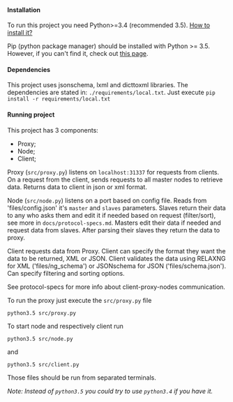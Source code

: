#### Installation
To run this project you need Python>=3.4 (recommended 3.5).
[How to install it?](https://www.python.org/downloads/)

Pip (python package manager) should be installed with Python >= 3.5. However,
if you can't find it, check out [this page](https://pip.pypa.io/en/stable/installing/).

#### Dependencies

This project uses jsonschema, lxml and dicttoxml libraries.
The dependencies are stated in: `./requirements/local.txt`.
Just execute
`pip install -r requirements/local.txt`

#### Running project

This project has 3 components:
- Proxy;
- Node;
- Client;

Proxy (`src/proxy.py`) listens on `localhost:31337` for requests from clients. On a request from the client, sends
requests to all master nodes to retrieve data. Returns data to client in json or xml format.

Node (`src/node.py`) listens on a port based on config file. 
Reads from 'files/config.json' it's `master` and `slaves` parameters.
Slaves return their data to any who asks them and edit it if needed based on request (filter/sort), see more in
`docs/protocol-specs.md`.
Masters edit their data if needed and request data from slaves. After parsing their slaves they return the data
to proxy.

Client requests data from Proxy. Client can specify the format they want the data to be returned, XML or JSON. Client
validates the data using RELAXNG for XML ('files/ng_schema') or JSONschema for JSON ('files/schema.json'). Can specify
filtering and sorting options.

See protocol-specs for more info about client-proxy-nodes communication.

To run the proxy just execute the `src/proxy.py` file

`python3.5 src/proxy.py`

To start node and respectively client run

`python3.5 src/node.py`

and

`python3.5 src/client.py`

Those files should be run from separated terminals.

*Note: Instead of `python3.5` you could try to use `python3.4` if you have it.*
